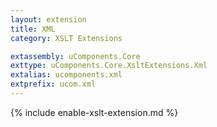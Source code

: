 ```yaml
---
layout: extension
title: XML
category: XSLT Extensions

extassembly: uComponents.Core
exttype: uComponents.Core.XsltExtensions.Xml
extalias: ucomponents.xml
extprefix: ucom.xml
---
```


{% include enable-xslt-extension.md %}


